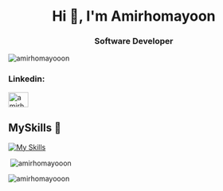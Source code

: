 <h1 align="center">Hi 👋, I'm Amirhomayoon</h1>
<h3 align="center">Software Developer</h3>

<p align="left"> <img src="https://komarev.com/ghpvc/?username=amirhomayooon&label=Profile%20views&color=0e75b6&style=flat" alt="amirhomayooon" /> </p>

<h3 align="left">Linkedin:</h3>
<p align="left">
<a href="https://www.linkedin.com/in/amirhomayoon-refaei/" target="blank"><img align="center" src="https://raw.githubusercontent.com/rahuldkjain/github-profile-readme-generator/master/src/images/icons/Social/linked-in-alt.svg" alt="amirhoomayoon" height="30" width="40" /></a>
</p>

## MySkills 🚀
[![My Skills](https://skillicons.dev/icons?i=js,py,django,flask,fastapi,selenium,linux,redis,postgres,nginx,mysql,git,docker,bash)](https://skillicons.dev)

<p>&nbsp;<img align="center" src="https://github-readme-stats.vercel.app/api?username=amirhomayooon&show_icons=true&theme=dark&locale=en" alt="amirhomayooon" /></p>
<p><img align="center" src="https://github-readme-streak-stats.herokuapp.com/?user=amirhomayooon&theme=dark" alt="amirhomayooon" /></p>
